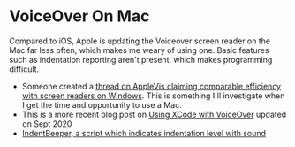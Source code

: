 
# VoiceOver On Mac

Compared to iOS, Apple is updating the Voiceover screen reader on the Mac far less often, which makes me weary of using one. Basic features such as indentation reporting aren't present, which makes programming difficult.

* Someone created a [thread on AppleVis claiming comparable efficiency with screen readers on Windows](https://www.applevis.com/forum/macos-mac-apps/tips-power-usersanyone-does-more-read-emailslight-web-browsing-be-more). This is something I'll investigate when I get the time and opportunity to use a Mac.
* This is a more recent blog post on [Using XCode with VoiceOver](https://technologyisawesome.com/2020/09/19/using-xcode-with-voiceover/) updated on Sept 2020
* [IndentBeeper, a script which indicates indentation level with sound](https://github.com/pitermach/IndentBeeper)
